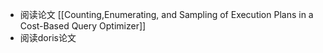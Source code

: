 - 阅读论文 [[Counting,Enumerating, and Sampling of Execution Plans in a Cost-Based Query Optimizer]]
- 阅读doris论文